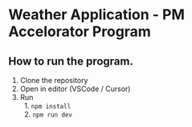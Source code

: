 # Weather Application - PM Accelorator Program

## How to run the program. 
1. Clone the repository 
2. Open in editor (VSCode / Cursor)
3. Run <br>
&nbsp; 1. ```npm install``` <br>
&nbsp; 2. ```npm run dev``` <br>
